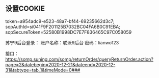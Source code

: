 ## 设置COOKIE
token=a954adc9-e523-48a7-bf44-69235662d3c7; sopAuthId=si041F9F201125B7032BC04FA6B0C91EBA; sopSecureToken=52580B1998DC7E7F836465C97C058059

苏宁9后台登录：
账户名称：联沃9后台
密码：lianwo123

接口：https://somp.suning.com/somp/returnOrder/queryReturnOrder.action?page=2&datebegin=2020-12-21&dateend=2020-12-31&tabtype=tab_1&timeMode=0###
